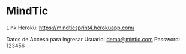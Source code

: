 # MindTic

Link Heroku: https://mindticsprint4.herokuapp.com/

Datos de Acceso para ingresar
Usuario: demo@mintic.com
Password: 123456

